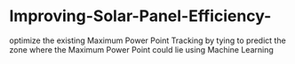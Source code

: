 # Improving-Solar-Panel-Efficiency-
optimize the existing Maximum Power Point Tracking by tying to predict the zone where the Maximum Power Point could lie using Machine Learning
